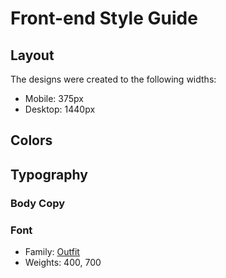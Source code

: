# Front-end Style Guide

## Layout

The designs were created to the following widths:

- Mobile: 375px
- Desktop: 1440px

## Colors



## Typography

### Body Copy


### Font

- Family: [Outfit](https://fonts.google.com/specimen/Outfit)
- Weights: 400, 700
